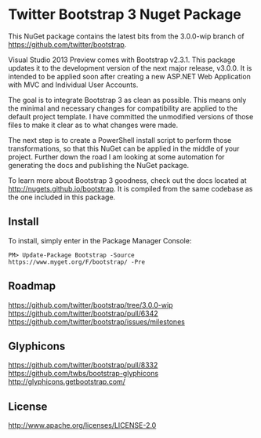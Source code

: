 Twitter Bootstrap 3 Nuget Package
=================================
This NuGet package contains the latest bits from the 3.0.0-wip branch of https://github.com/twitter/bootstrap.

Visual Studio 2013 Preview comes with Bootstrap v2.3.1.  This package updates it to the development version of the next major release, v3.0.0.  It is intended to be applied soon after creating a new ASP.NET Web Application with MVC and Individual User Accounts.

The goal is to integrate Bootstrap 3 as clean as possible.  This means only the minimal and necessary changes for compatibility are applied to the default project template.  I have committed the unmodified versions of those files to make it clear as to what changes were made.

The next step is to create a PowerShell install script to perform those transformations, so that this NuGet can be applied in the middle of your project.  Further down the road I am looking at some automation for generating the docs and publishing the NuGet package.

To learn more about Bootstrap 3 goodness, check out the docs located at http://nugets.github.io/bootstrap.  It is compiled from the same codebase as the one included in this package.

Install
-------
To install, simply enter in the Package Manager Console:

`````
PM> Update-Package Bootstrap -Source https://www.myget.org/F/bootstrap/ -Pre
`````

Roadmap
-------
https://github.com/twitter/bootstrap/tree/3.0.0-wip<br>
https://github.com/twitter/bootstrap/pull/6342<br>
https://github.com/twitter/bootstrap/issues/milestones<br>

Glyphicons
----------
https://github.com/twitter/bootstrap/pull/8332<br>
https://github.com/twbs/bootstrap-glyphicons<br>
http://glyphicons.getbootstrap.com/<br>

License
-------
http://www.apache.org/licenses/LICENSE-2.0<br>
